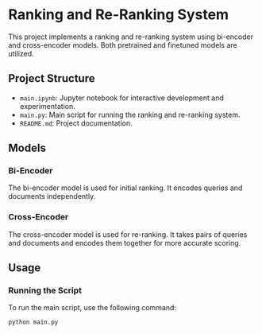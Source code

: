 # Ranking and Re-Ranking System

This project implements a ranking and re-ranking system using bi-encoder and cross-encoder models. Both pretrained and finetuned models are utilized.

## Project Structure

- `main.ipynb`: Jupyter notebook for interactive development and experimentation.
- `main.py`: Main script for running the ranking and re-ranking system.
- `README.md`: Project documentation.

## Models

### Bi-Encoder

The bi-encoder model is used for initial ranking. It encodes queries and documents independently.

### Cross-Encoder

The cross-encoder model is used for re-ranking. It takes pairs of queries and documents and encodes them together for more accurate scoring.

## Usage

### Running the Script

To run the main script, use the following command:

```sh
python main.py
```